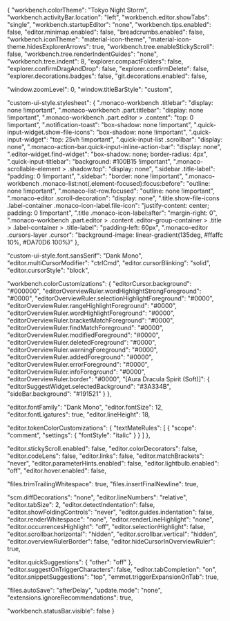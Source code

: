 {
  "workbench.colorTheme": "Tokyo Night Storm",
  "workbench.activityBar.location": "left",
  "workbench.editor.showTabs": "single",
  "workbench.startupEditor": "none",
  "workbench.tips.enabled": false,
  "editor.minimap.enabled": false,
  "breadcrumbs.enabled": false,
  "workbench.iconTheme": "material-icon-theme",
  "material-icon-theme.hidesExplorerArrows": true,
  "workbench.tree.enableStickyScroll": false,
  "workbench.tree.renderIndentGuides": "none",
  "workbench.tree.indent": 8,
  "explorer.compactFolders": false,
  "explorer.confirmDragAndDrop": false,
  "explorer.confirmDelete": false,
  "explorer.decorations.badges": false,
  "git.decorations.enabled": false,

  "window.zoomLevel": 0,
  "window.titleBarStyle": "custom",

  "custom-ui-style.stylesheet": {
    ".monaco-workbench .titlebar": "display: none !important",
    ".monaco-workbench .part.titlebar": "display: none !important",
    ".monaco-workbench .part.editor > .content": "top: 0 !important",
    ".notification-toast": "box-shadow: none !important",
    ".quick-input-widget.show-file-icons": "box-shadow: none !important",
    ".quick-input-widget": "top: 25vh !important",
    ".quick-input-list .scrollbar": "display: none",
    ".monaco-action-bar.quick-input-inline-action-bar": "display: none",
    ".editor-widget.find-widget": "box-shadow: none; border-radius: 4px",
    ".quick-input-titlebar": "background: #100B15 !important",
    ".monaco-scrollable-element > .shadow.top": "display: none",
    ".sidebar .title-label": "padding: 0 !important",
    ".sidebar": "border: none !important",
    ".monaco-workbench .monaco-list:not(.element-focused):focus:before": "outline: none !important",
    ".monaco-list-row.focused": "outline: none !important",
    ".monaco-editor .scroll-decoration": "display: none",
    ".title.show-file-icons .label-container .monaco-icon-label.file-icon": "justify-content: center; padding: 0 !important",
    ".title .monaco-icon-label:after": "margin-right: 0",
    ".monaco-workbench .part.editor > .content .editor-group-container > .title > .label-container > .title-label": "padding-left: 60px",
    ".monaco-editor .cursors-layer .cursor": "background-image: linear-gradient(135deg, #ffaffc 10%, #DA70D6 100%)"
  },

  "custom-ui-style.font.sansSerif": "Dank Mono",
  "editor.multiCursorModifier": "ctrlCmd",
  "editor.cursorBlinking": "solid",
  "editor.cursorStyle": "block",

  "workbench.colorCustomizations": {
    "editorCursor.background": "#000000",
    "editorOverviewRuler.wordHighlightStrongForeground": "#0000",
    "editorOverviewRuler.selectionHighlightForeground": "#0000",
    "editorOverviewRuler.rangeHighlightForeground": "#0000",
    "editorOverviewRuler.wordHighlightForeground": "#0000",
    "editorOverviewRuler.bracketMatchForeground": "#0000",
    "editorOverviewRuler.findMatchForeground": "#0000",
    "editorOverviewRuler.modifiedForeground": "#0000",
    "editorOverviewRuler.deletedForeground": "#0000",
    "editorOverviewRuler.warningForeground": "#0000",
    "editorOverviewRuler.addedForeground": "#0000",
    "editorOverviewRuler.errorForeground": "#0000",
    "editorOverviewRuler.infoForeground": "#0000",
    "editorOverviewRuler.border": "#0000",
    "[Aura Dracula Spirit (Soft)]": {
      "editorSuggestWidget.selectedBackground": "#3A334B",
      "sideBar.background": "#191521"
    }
  },

  "editor.fontFamily": "Dank Mono",
  "editor.fontSize": 12,
  "editor.fontLigatures": true,
  "editor.lineHeight": 18,

  "editor.tokenColorCustomizations": {
    "textMateRules": [
      { "scope": "comment", "settings": { "fontStyle": "italic" } }
    ]
  },

  "editor.stickyScroll.enabled": false,
  "editor.colorDecorators": false,
  "editor.codeLens": false,
  "editor.links": false,
  "editor.matchBrackets": "never",
  "editor.parameterHints.enabled": false,
  "editor.lightbulb.enabled": "off",
  "editor.hover.enabled": false,

  "files.trimTrailingWhitespace": true,
  "files.insertFinalNewline": true,

  "scm.diffDecorations": "none",
  "editor.lineNumbers": "relative",
  "editor.tabSize": 2,
  "editor.detectIndentation": false,
  "editor.showFoldingControls": "never",
  "editor.guides.indentation": false,
  "editor.renderWhitespace": "none",
  "editor.renderLineHighlight": "none",
  "editor.occurrencesHighlight": "off",
  "editor.selectionHighlight": false,
  "editor.scrollbar.horizontal": "hidden",
  "editor.scrollbar.vertical": "hidden",
  "editor.overviewRulerBorder": false,
  "editor.hideCursorInOverviewRuler": true,

  "editor.quickSuggestions": { "other": "off" },
  "editor.suggestOnTriggerCharacters": false,
  "editor.tabCompletion": "on",
  "editor.snippetSuggestions": "top",
  "emmet.triggerExpansionOnTab": true,

  "files.autoSave": "afterDelay",
  "update.mode": "none",
  "extensions.ignoreRecommendations": true,

  "workbench.statusBar.visible": false
}
